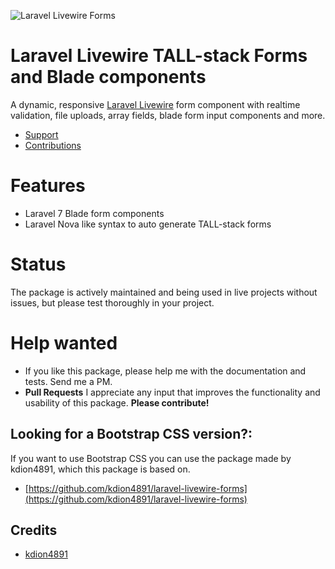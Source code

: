 ![Laravel Livewire Forms](https://i.imgur.com/YB0gEJ8.gif)

# Laravel Livewire TALL-stack Forms and Blade components

A dynamic, responsive [Laravel Livewire](https://laravel-livewire.com) form component with realtime validation, file uploads, array fields, blade form input components and more.

- [Support](https://github.com/tanthammar/tall-forms/issues)
- [Contributions](https://github.com/tanthammar/tall-forms/pulls)

# Features
* Laravel 7 Blade form components
* Laravel Nova like syntax to auto generate TALL-stack forms

# Status
The package is actively maintained and being used in live projects without issues, but please test thoroughly in your project.

# Help wanted
- If you like this package, please help me with the documentation and tests. Send me a PM.
- **Pull Requests** I appreciate any input that improves the functionality and usability of this package. **Please contribute!**

## Looking for a Bootstrap CSS version?:
If you want to use Bootstrap CSS you can use the package made by kdion4891, which this package is based on. 
- [https://github.com/kdion4891/laravel-livewire-forms](https://github.com/kdion4891/laravel-livewire-forms)

## Credits

- [kdion4891](https://github.com/kdion4891)
